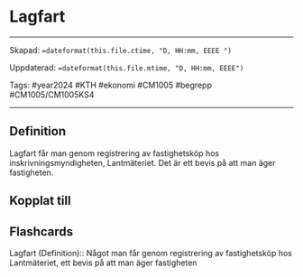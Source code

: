 # Lagfart

---

Skapad: `=dateformat(this.file.ctime, "D, HH:mm, EEEE ")`

Uppdaterad: `=dateformat(this.file.mtime, "D, HH:mm, EEEE")`

Tags: #year2024 #KTH #ekonomi #CM1005 #begrepp #CM1005/CM1005KS4

---

## Definition

Lagfart får man genom registrering av fastighetsköp hos inskrivningsmyndigheten, Lantmäteriet. Det är ett bevis på att man äger fastigheten.

## Kopplat till

## Flashcards

Lagfart (Definition):: Något man får genom registrering av fastighetsköp hos Lantmäteriet, ett bevis på att man äger fastigheten
<!--SR:!2024-03-12,9,250!2024-03-21,17,290-->
